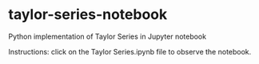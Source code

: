 # taylor-series-notebook
Python implementation of Taylor Series in Jupyter notebook

Instructions: click on the Taylor Series.ipynb file to observe the notebook.
